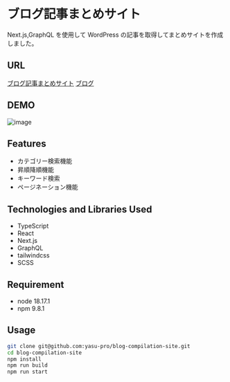 # ブログ記事まとめサイト

Next.js,GraphQL を使用して WordPress の記事を取得してまとめサイトを作成しました。

## URL

[ブログ記事まとめサイト](https://blog-compilation-site.vercel.app/)
[ブログ](https://blog-yasu.com/)

## DEMO

![image]()

## Features

- カテゴリー検索機能
- 昇順降順機能
- キーワード検索
- ページネーション機能

## Technologies and Libraries Used

- TypeScript
- React
- Next.js
- GraphQL
- tailwindcss
- SCSS

## Requirement

- node 18.17.1
- npm 9.8.1

## Usage

```zsh
git clone git@github.com:yasu-pro/blog-compilation-site.git
cd blog-compilation-site
npm install
npm run build
npm run start
```
